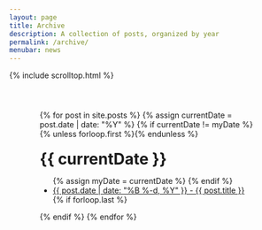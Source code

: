 ```yaml
---
layout: page
title: Archive
description: A collection of posts, organized by year
permalink: /archive/
menubar: news
---
```


{% include scrolltop.html %}
<div class="row" style="margin:25px; padding:30px; display: block">
   {% for post in site.posts %}
       {% assign currentDate = post.date | date: "%Y" %}
       {% if currentDate != myDate %}
       {% unless forloop.first %}</ul>{% endunless %}
       <br><h1 style="margin-top:20px; margin-bottom:10px">{{ currentDate }}</h1>
       <ul>
       {% assign myDate = currentDate %}
       {% endif %}
       <li><a href="{{ site.baseurl }}{{ post.url }}"><span>{{ post.date | date: "%B %-d, %Y" }}</span> - {{ post.title }}</a></li>
       {% if forloop.last %}</ul>{% endif %}
   {% endfor %}
</div>
